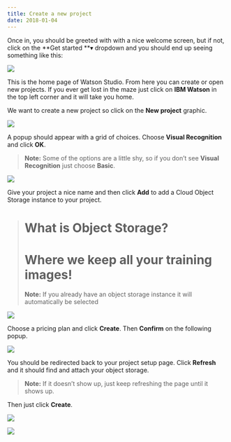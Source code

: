 ```yaml
---
title: Create a new project
date: 2018-01-04
---
```


Once in, you should be greeted with with a nice welcome screen, but if not, click on the **Get started **▾ dropdown and you should end up seeing something like this:

![](https://cdn-images-1.medium.com/max/6208/1*dTrUKjjQl8W0O0uA6CDthg.png)

This is the home page of Watson Studio. From here you can create or open new projects. If you ever get lost in the maze just click on **IBM Watson** in the top left corner and it will take you home.

We want to create a new project so click on the **New project** graphic.

![](https://cdn-images-1.medium.com/max/6208/1*S2phtiJ2DrUGZ5JWf9HcUw.png)

A popup should appear with a grid of choices. Choose **Visual Recognition** and click **OK**.
> **Note:** Some of the options are a little shy, so if you don’t see **Visual Recognition** just choose **Basic**.

![](https://cdn-images-1.medium.com/max/6208/1*gSQSftCNRc3Z76MBSMNYEg.png)

Give your project a nice name and then click **Add** to add a Cloud Object Storage instance to your project.
> # What is Object Storage?
> # Where we keep all your training images!
> **Note:** If you already have an object storage instance it will automatically be selected

![](https://cdn-images-1.medium.com/max/6208/1*xPV-6tkZ49c0rshbs1AZgA.png)

Choose a pricing plan and click **Create**. Then **Confirm** on the following popup.

![](https://cdn-images-1.medium.com/max/6208/1*F-2pDIPY2pAcxrmVB-4V0w.png)

You should be redirected back to your project setup page. Click **Refresh** and it should find and attach your object storage.
> **Note:** If it doesn’t show up, just keep refreshing the page until it shows up.

Then just click **Create**.

![](https://cdn-images-1.medium.com/max/6208/1*9cxdBB3RbxVmvyPRdJm-Xg.png)

![](https://cdn-images-1.medium.com/max/6208/1*O6sbacHgH5cpK2NO_Ze5Kw.png)
